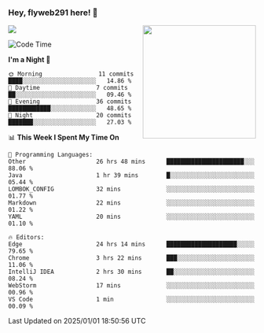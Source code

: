 ### Hey, flyweb291 here! 👋

![](https://metrics.lecoq.io/cherry291?template=classic&config.timezone=Asia%2FShanghai)
<img align='right' src="https://media.giphy.com/media/M9gbBd9nbDrOTu1Mqx/giphy.gif" width="230">
<!-- ![](https://github-readme-stats-ouuan.vercel.app/api?username=flyweb291&theme=dark&show_icons=true) -->

<!--START_SECTION:waka-->
![Code Time](http://img.shields.io/badge/Code%20Time-705%20hrs%2055%20mins-blue)

**I'm a Night 🦉** 

```text
🌞 Morning                11 commits          ████░░░░░░░░░░░░░░░░░░░░░   14.86 % 
🌆 Daytime                7 commits           ██░░░░░░░░░░░░░░░░░░░░░░░   09.46 % 
🌃 Evening                36 commits          ████████████░░░░░░░░░░░░░   48.65 % 
🌙 Night                  20 commits          ███████░░░░░░░░░░░░░░░░░░   27.03 % 
```


📊 **This Week I Spent My Time On** 

```text
💬 Programming Languages: 
Other                    26 hrs 48 mins      ██████████████████████░░░   88.06 % 
Java                     1 hr 39 mins        █░░░░░░░░░░░░░░░░░░░░░░░░   05.44 % 
LOMBOK_CONFIG            32 mins             ░░░░░░░░░░░░░░░░░░░░░░░░░   01.77 % 
Markdown                 22 mins             ░░░░░░░░░░░░░░░░░░░░░░░░░   01.22 % 
YAML                     20 mins             ░░░░░░░░░░░░░░░░░░░░░░░░░   01.10 % 

🔥 Editors: 
Edge                     24 hrs 14 mins      ████████████████████░░░░░   79.65 % 
Chrome                   3 hrs 22 mins       ███░░░░░░░░░░░░░░░░░░░░░░   11.06 % 
IntelliJ IDEA            2 hrs 30 mins       ██░░░░░░░░░░░░░░░░░░░░░░░   08.24 % 
WebStorm                 17 mins             ░░░░░░░░░░░░░░░░░░░░░░░░░   00.96 % 
VS Code                  1 min               ░░░░░░░░░░░░░░░░░░░░░░░░░   00.09 % 
```


 Last Updated on 2025/01/01 18:50:56 UTC
<!--END_SECTION:waka-->

<!--
**flyweb291/数字游牧人** is a ✨ _special_ ✨ repository because its `README.md` (this file) appears on your GitHub profile.

Here are some ideas to get you started:

- 🔭 I’m currently working on ...
- 🌱 I’m currently learning ...
- 👯 I’m looking to collaborate on ...
- 🤔 I’m looking for help with ...
- 💬 Ask me about ...
- 📫 How to reach me: ...
- 😄 Pronouns: ...
- ⚡ Fun fact: ...
-->
